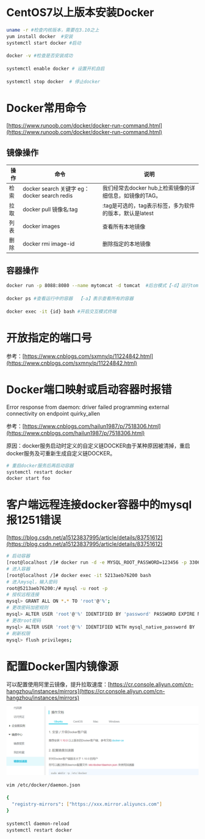 # CentOS7以上版本安装Docker

```bash
uname -r #检查内核版本，需要在3.10之上
yum install docker  #安装
systemctl start docker #启动

docker -v #检查是否安装成功

systemctl enable docker # 设置开机自启

systemctl stop docker  # 停止docker
```

# Docker常用命令

[https://www.runoob.com/docker/docker-run-command.html](https://www.runoob.com/docker/docker-run-command.html)

## 镜像操作

| 操作 | 命令                                            | 说明                                                     |
| ---- | ----------------------------------------------- | -------------------------------------------------------- |
| 检索 | docker  search 关键字  eg：docker  search redis | 我们经常去docker  hub上检索镜像的详细信息，如镜像的TAG。 |
| 拉取 | docker pull 镜像名:tag                          | :tag是可选的，tag表示标签，多为软件的版本，默认是latest  |
| 列表 | docker images                                   | 查看所有本地镜像                                         |
| 删除 | docker rmi image-id                             | 删除指定的本地镜像                                       |

## 容器操作

```bash
docker run -p 8088:8080 --name mytomcat -d tomcat  #后台模式【-d】运行tomcat，指定端口映射【-p】【宿主端口】:【容器端口】

docker ps #查看运行中的容器  【-a】表示查看所有的容器

docker exec -it {id} bash #开启交互模式终端
```

# 开放指定的端口号

参考：[https://www.cnblogs.com/sxmny/p/11224842.html](https://www.cnblogs.com/sxmny/p/11224842.html)

# Docker端口映射或启动容器时报错

Error response from daemon: driver failed programming external connectivity on endpoint quirky_allen

参考：[https://www.cnblogs.com/hailun1987/p/7518306.html](https://www.cnblogs.com/hailun1987/p/7518306.html)

原因：docker服务启动时定义的自定义链DOCKER由于某种原因被清掉，重启docker服务及可重新生成自定义链DOCKER。

```bash
# 重启docker服务后再启动容器
systemctl restart docker
docker start foo
```

# 客户端远程连接docker容器中的mysql 报1251错误

[https://blog.csdn.net/a15123837995/article/details/83751612](https://blog.csdn.net/a15123837995/article/details/83751612)

```bash
# 启动容器
[root@localhost /]# docker run -d -e MYSQL_ROOT_PASSWORD=123456 -p 3306:3306 mysql
# 进入容器
[root@localhost /]# docker exec -it 5213aeb76200 bash
# 进入mysql，输入密码
root@5213aeb76200:/# mysql -u root -p
# 授权远程连接
mysql> GRANT ALL ON *.* TO 'root'@'%';
# 更改密码加密规则
mysql> ALTER USER 'root'@'%' IDENTIFIED BY 'password' PASSWORD EXPIRE NEVER;
# 更改root密码
mysql> ALTER USER 'root'@'%' IDENTIFIED WITH mysql_native_password BY '123456'; 
# 刷新权限
mysql> flush privileges;
```

# 配置Docker国内镜像源

可以配置使用阿里云镜像，提升拉取速度：[https://cr.console.aliyun.com/cn-hangzhou/instances/mirrors](https://cr.console.aliyun.com/cn-hangzhou/instances/mirrors)

![](img/333.png)

```bash
vim /etc/docker/daemon.json

{
  "registry-mirrors": ["https://xxx.mirror.aliyuncs.com"]
}

systemctl daemon-reload
systemctl restart docker
```

